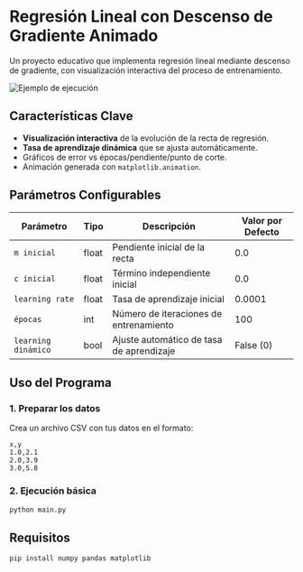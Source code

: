 # Regresión Lineal con Descenso de Gradiente Animado 

Un proyecto educativo que implementa regresión lineal mediante descenso de gradiente, con visualización interactiva del proceso de entrenamiento.

![Ejemplo de ejecución]([(https://drive.google.com/file/d/19hBLNnwgh-aKLRx2Z-SP30ZTFQiPbYSw/view?usp=sharing)])  

## Características Clave 
- **Visualización interactiva** de la evolución de la recta de regresión.
- **Tasa de aprendizaje dinámica** que se ajusta automáticamente.
- Gráficos de error vs épocas/pendiente/punto de corte.
- Animación generada con `matplotlib.animation`.

## Parámetros Configurables

| Parámetro          | Tipo    | Descripción                                  | Valor por Defecto  |
|--------------------|---------|----------------------------------------------|--------------------|
| `m inicial`        | float   | Pendiente inicial de la recta                | 0.0                |
| `c inicial`        | float   | Término independiente inicial                | 0.0                |
| `learning rate`    | float   | Tasa de aprendizaje inicial                  | 0.0001             |
| `épocas`           | int     | Número de iteraciones de entrenamiento       | 100                |
| `learning dinámico`| bool    | Ajuste automático de tasa de aprendizaje     | False (0)          |

## Uso del Programa

### 1. Preparar los datos
Crea un archivo CSV con tus datos en el formato:
```csv
x,y
1.0,2.1
2.0,3.9
3.0,5.8
```
### 2. Ejecución básica
```bash
python main.py
```

## Requisitos 
```bash
pip install numpy pandas matplotlib

